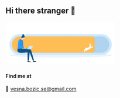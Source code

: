 ## Hi there stranger 👋


<img alt="alt_text" width="300px" src="img/bg.jpg" />

#### Find me at

:email: vesna.bozic.se@gmail.com 



















